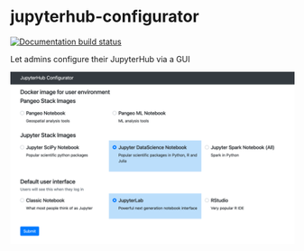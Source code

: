 # jupyterhub-configurator


[![Documentation build status](https://img.shields.io/readthedocs/jupyterhub-configurator?logo=read-the-docs)](https://jupyterhub-configurator.readthedocs.io)

Let admins configure their JupyterHub via a GUI

![](docs/_static/screenshot.png)
